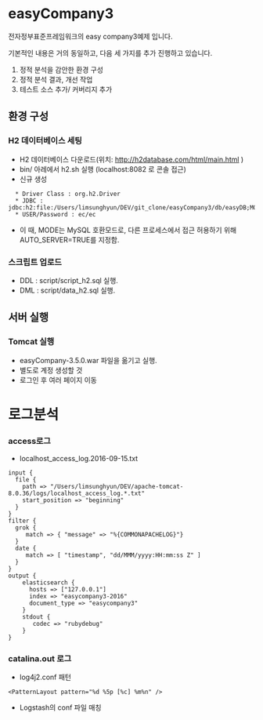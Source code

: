 # easyCompany3
전자정부표준프레임워크의 easy company3예제 입니다.

기본적인 내용은 거의 동일하고, 다음 세 가지를 추가 진행하고 있습니다.

1. 정적 분석을 감안한 환경 구성
1. 정적 분석 결과, 개선 작업
1. 테스트 소스 추가/ 커버리지 추가

## 환경 구성
### H2 데이터베이스 세팅
- H2 데이터베이스 다운로드(위치: http://h2database.com/html/main.html )
- bin/ 아레에서 h2.sh 실행 (localhost:8082 로 콘솔 접근)
- 신규 생성
```
  * Driver Class : org.h2.Driver
  * JDBC : jdbc:h2:file:/Users/limsunghyun/DEV/git_clone/easyCompany3/db/easyDB;MODE=MySQL;AUTO_SERVER=TRUE
  * USER/Password : ec/ec
```
- 이 때, MODE는 MySQL 호환모드로, 다른 프로세스에서 접근 허용하기 위해 AUTO_SERVER=TRUE를 지정함.

### 스크립트 업로드
- DDL : script/script_h2.sql 실행.
- DML : script/data_h2.sql 실행.

## 서버 실행
### Tomcat 실행
- easyCompany-3.5.0.war 파일을 옮기고 실행.
- 별도로 계정 생성할 것
- 로그인 후 여러 페이지 이동

# 로그분석
### access로그
- localhost_access_log.2016-09-15.txt
```
input {
  file {
    path => "/Users/limsunghyun/DEV/apache-tomcat-8.0.36/logs/localhost_access_log.*.txt"
    start_position => "beginning"    
  }
}
filter {
  grok {
     match => { "message" => "%{COMMONAPACHELOG}"}
  }
  date {
     match => [ "timestamp", "dd/MMM/yyyy:HH:mm:ss Z" ]
  }
}
output {
    elasticsearch {
      hosts => ["127.0.0.1"]
      index => "easycompany3-2016"
      document_type => "easycompany3"
    }
    stdout {
       codec => "rubydebug"
    }
}
```
### catalina.out 로그
 - log4j2.conf 패턴
```
<PatternLayout pattern="%d %5p [%c] %m%n" />
```

 - Logstash의 conf 파일 매칭
